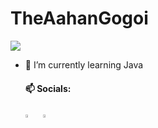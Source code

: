   # TheAahanGogoi

![](https://komarev.com/ghpvc/?username=TheAahanGogoi&label=Profile%20Visits&color=blue&style=for-the-badge)
- 🌱 I’m currently learning Java 

  #### 📫 Socials:
     [<img src="https://img.icons8.com/color/48/000000/twitter.png" width="3.5%"/>](https://twitter.com/theaahangogoi)  &nbsp; [<img src="https://img.icons8.com/fluent/48/000000/instagram-new.png" width="3.5%"/>](https://www.instagram.com/notaahangogoi/)  &nbsp;
